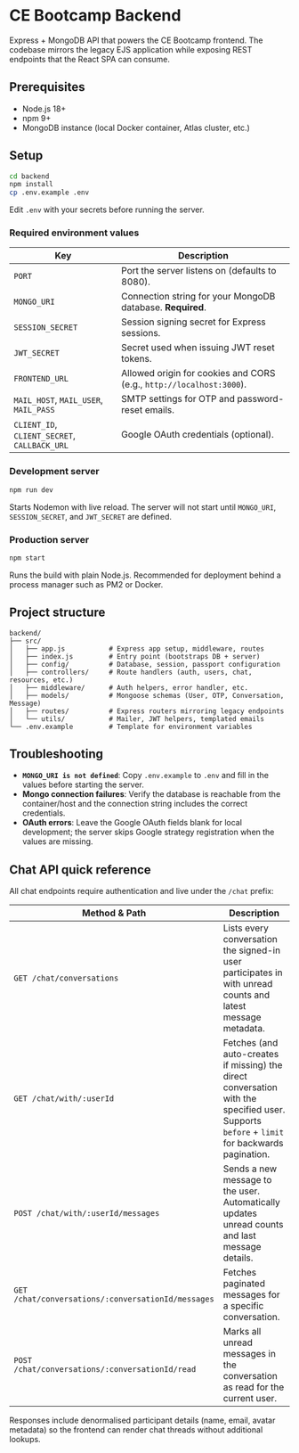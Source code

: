 # CE Bootcamp Backend

Express + MongoDB API that powers the CE Bootcamp frontend. The codebase mirrors the legacy EJS application while exposing REST endpoints that the React SPA can consume.

## Prerequisites

- Node.js 18+
- npm 9+
- MongoDB instance (local Docker container, Atlas cluster, etc.)

## Setup

```bash
cd backend
npm install
cp .env.example .env
```

Edit `.env` with your secrets before running the server.

### Required environment values

| Key | Description |
|-----|-------------|
| `PORT` | Port the server listens on (defaults to 8080). |
| `MONGO_URI` | Connection string for your MongoDB database. **Required**. |
| `SESSION_SECRET` | Session signing secret for Express sessions. |
| `JWT_SECRET` | Secret used when issuing JWT reset tokens. |
| `FRONTEND_URL` | Allowed origin for cookies and CORS (e.g., `http://localhost:3000`). |
| `MAIL_HOST`, `MAIL_USER`, `MAIL_PASS` | SMTP settings for OTP and password-reset emails. |
| `CLIENT_ID`, `CLIENT_SECRET`, `CALLBACK_URL` | Google OAuth credentials (optional). |

### Development server

```bash
npm run dev
```

Starts Nodemon with live reload. The server will not start until `MONGO_URI`, `SESSION_SECRET`, and `JWT_SECRET` are defined.

### Production server

```bash
npm start
```

Runs the build with plain Node.js. Recommended for deployment behind a process manager such as PM2 or Docker.

## Project structure

```text
backend/
├── src/
│   ├── app.js           # Express app setup, middleware, routes
│   ├── index.js         # Entry point (bootstraps DB + server)
│   ├── config/          # Database, session, passport configuration
│   ├── controllers/     # Route handlers (auth, users, chat, resources, etc.)
│   ├── middleware/      # Auth helpers, error handler, etc.
│   ├── models/          # Mongoose schemas (User, OTP, Conversation, Message)
│   ├── routes/          # Express routers mirroring legacy endpoints
│   └── utils/           # Mailer, JWT helpers, templated emails
└── .env.example         # Template for environment variables
```

## Troubleshooting

- **`MONGO_URI is not defined`**: Copy `.env.example` to `.env` and fill in the values before starting the server.
- **Mongo connection failures**: Verify the database is reachable from the container/host and the connection string includes the correct credentials.
- **OAuth errors**: Leave the Google OAuth fields blank for local development; the server skips Google strategy registration when the values are missing.

## Chat API quick reference

All chat endpoints require authentication and live under the `/chat` prefix:

| Method & Path | Description |
|---------------|-------------|
| `GET /chat/conversations` | Lists every conversation the signed-in user participates in with unread counts and latest message metadata. |
| `GET /chat/with/:userId` | Fetches (and auto-creates if missing) the direct conversation with the specified user. Supports `before` + `limit` for backwards pagination. |
| `POST /chat/with/:userId/messages` | Sends a new message to the user. Automatically updates unread counts and last message details. |
| `GET /chat/conversations/:conversationId/messages` | Fetches paginated messages for a specific conversation. |
| `POST /chat/conversations/:conversationId/read` | Marks all unread messages in the conversation as read for the current user. |

Responses include denormalised participant details (name, email, avatar metadata) so the frontend can render chat threads without additional lookups.
